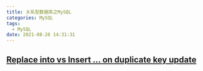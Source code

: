 ```yaml
---
title: 关系型数据库之MySQL
categories: MySQL
tags:
  - MySQL
date: 2021-08-26 14:31:31
---
```



## [Replace into vs Insert ... on duplicate key update](https://zhuanlan.zhihu.com/p/403713479)



